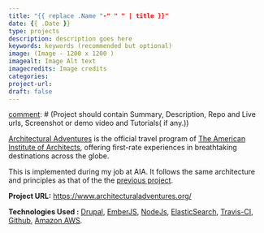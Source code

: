 ```yaml
---
title: "{{ replace .Name "-" " " | title }}"
date: {{ .Date }}
type: projects
description: description goes here  
keywords: keywords (recommended but optional)
image: (Image - 1200 x 1200 )
imagealt: Image Alt text  
imagecredits: Image credits
categories:
project-url:
draft: false
---
```


[comment]: # (Project should contain Summary, Description, Repo and Live urls, Screenshot or demo video and Tutorials( if any.))

[comment]: # (Website/organization description)
[Architectural Adventures](https://www.architecturaladventures.org/) is the official travel program of [The American Institute of Architects](https://www.aia.org/), offering first-rate experiences in breathtaking destinations across the globe.

[comment]: # (Details about project)
This is implemented during my job at AIA. It follows the same architecture and principles as that of the the [previous project](/projects/the-american-institute-of-architects).

**Project URL:** https://www.architecturaladventures.org/

**Technologies Used :**  [Drupal](https://www.drupal.org/), [EmberJS](https://www.emberjs.com/),
 [NodeJs](https://nodejs.org/en/), [ElasticSearch](https://www.elastic.co/), [Travis-CI](https://travis-ci.org/), [Github](https://github.com/), [Amazon AWS](https://aws.amazon.com/).
